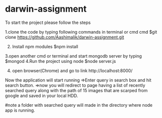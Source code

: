 # darwin-assignment

To start the project please follow the steps

  1.clone the code by typing following commands in terminal or cmd
    cmd $git clone https://github.com/Aashimalik/darwin-assignment.git
  
  2. Install npm modules 
      $npm install
  
  3.open another cmd or terminal and start mongodb server by typing 
    $mongod
  4.Run the project using node
     $node server.js 
  
  4. open  browser(Chrome) and go to link
     http://localhost:8000/
    
Now the application will start running 
  =>Enter query in  search box and hit search button.
  =>now you will redirect to page having  a list of recently searched query 
    along with the path of 15 images  that are scarped from google and saved 
    in  your local HDD.
 
 #note a folder with  searched query will made in the directory where node app is running.

